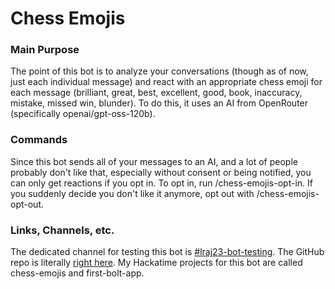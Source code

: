 # Chess Emojis

### Main Purpose

The point of this bot is to analyze your conversations (though as of now, just each individual message) and react with an appropriate chess emoji for each message (brilliant, great, best, excellent, good, book, inaccuracy, mistake, missed win, blunder). To do this, it uses an AI from OpenRouter (specifically openai/gpt-oss-120b).

### Commands

Since this bot sends all of your messages to an AI, and a lot of people probably don't like that, especially without consent or being notified, you can only get reactions if you opt in. To opt in, run /chess-emojis-opt-in. If you suddenly decide you don't like it anymore, opt out with /chess-emojis-opt-out.

### Links, Channels, etc.

The dedicated channel for testing this bot is [#lraj23-bot-testing](https://hackclub.slack.com/archives/C09GR27104V). The GitHub repo is literally [right here](https://github.com/lraj23/chess-emojis). My Hackatime projects for this bot are called chess-emojis and first-bolt-app.